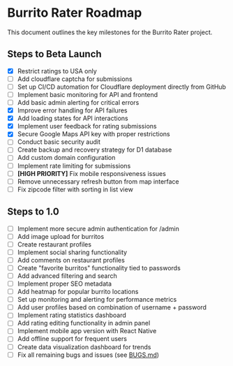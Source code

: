 # Burrito Rater Roadmap

This document outlines the key milestones for the Burrito Rater project.

## Steps to Beta Launch

- [X] Restrict ratings to USA only
- [ ] Add cloudflare captcha for submissions
- [ ] Set up CI/CD automation for Cloudflare deployment directly from GitHub
- [ ] Implement basic monitoring for API and frontend
- [ ] Add basic admin alerting for critical errors
- [X] Improve error handling for API failures
- [X] Add loading states for API interactions
- [X] Implement user feedback for rating submissions
- [X] Secure Google Maps API key with proper restrictions
- [ ] Conduct basic security audit
- [ ] Create backup and recovery strategy for D1 database
- [ ] Add custom domain configuration
- [ ] Implement rate limiting for submissions
- [ ] **[HIGH PRIORITY]** Fix mobile responsiveness issues
- [ ] Remove unnecessary refresh button from map interface
- [ ] Fix zipcode filter with sorting in list view

## Steps to 1.0

- [ ] Implement more secure admin authentication for /admin
- [ ] Add image upload for burritos
- [ ] Create restaurant profiles
- [ ] Implement social sharing functionality
- [ ] Add comments on restaurant profiles
- [ ] Create "favorite burritos" functionality tied to passwords
- [ ] Add advanced filtering and search
- [ ] Implement proper SEO metadata
- [ ] Add heatmap for popular burrito locations
- [ ] Set up monitoring and alerting for performance metrics
- [ ] Add user profiles based on combination of username + password
- [ ] Implement rating statistics dashboard
- [ ] Add rating editing functionality in admin panel
- [ ] Implement mobile app version with React Native
- [ ] Add offline support for frequent users
- [ ] Create data visualization dashboard for trends
- [ ] Fix all remaining bugs and issues (see [BUGS.md](./BUGS.md)) 